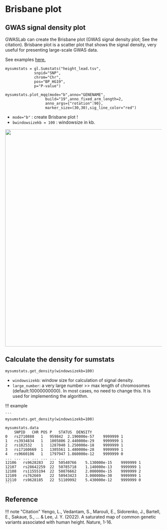 #  Brisbane plot

## GWAS signal density plot

GWASLab can create the Brisbane plot (GWAS signal density plot; See the citation). Brisbane plot is a scatter plot that shows the signal density, very useful for presenting large-scale GWAS data.  

See examples [here.](https://cloufield.github.io/gwaslab/visualization_brisbane/)

```
mysumstats = gl.Sumstats("height_lead.tsv",
             snpid="SNP",
             chrom="Chr",
             pos="BP_HG19",
             p="P-value")
             
mysumstats.plot_mqq(mode="b",anno="GENENAME",
                  build="19",anno_fixed_arm_length=2,
                  anno_args={"rotation":90},
                  marker_size=(30,30),sig_line_color="red")

```

- `mode="b"` : create Brisbane plot !
- `bwindowsizekb = 100` : windowsize in kb.

<img width=700 src="https://user-images.githubusercontent.com/40289485/197393168-e3e7076f-2801-4d66-9526-80778d44f3da.png">


## Calculate the density for sumstats

```
mysumstats.get_density(windowsizekb=100)
```

- `windowsizekb`: window size for calculation of signal density.
- `large_number`: a very large number >> max length of chromosomes (default:10000000000). In most cases, no need to change this. It is used for implementing the algorithm.

!!! example 

    ```
    mysumstats.get_density(windowsizekb=100)
    
    mysumstats.data
    	SNPID	CHR	POS	P	STATUS	DENSITY
    0	rs2710888	1	959842	2.190000e-57	9999999	1
    1	rs3934834	1	1005806	2.440000e-29	9999999	1
    2	rs182532	1	1287040	1.250000e-18	9999999	1
    3	rs17160669	1	1305561	1.480000e-28	9999999	1
    4	rs9660106	1	1797947	1.860000e-12	9999999	0
    ...	...	...	...	...	...	...
    12106	rs9628283	22	50540766	5.130000e-15	9999999	1
    12107	rs28642259	22	50785718	1.140000e-13	9999999	1
    12108	rs11555194	22	50876662	2.000000e-15	9999999	2
    12109	rs762669	22	50943423	3.000000e-30	9999999	1
    12110	rs9628185	22	51109992	5.430000e-12	9999999	0
    ```

## Reference
!!! note "Citation"
    Yengo, L., Vedantam, S., Marouli, E., Sidorenko, J., Bartell, E., Sakaue, S., ... & Lee, J. Y. (2022). A saturated map of common genetic variants associated with human height. Nature, 1-16.
